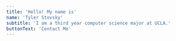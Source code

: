 ```yaml
---
title: 'Hello! My name is'
name: 'Tyler Stovsky'
subtitle: 'I am a third year computer science major at UCLA.'
buttonText: 'Contact Me'
---
```

